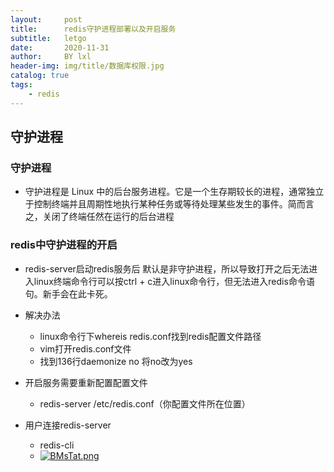 ```yaml
---
layout:     post
title:      redis守护进程部署以及开启服务
subtitle:   letgo
date:       2020-11-31
author:     BY lxl
header-img: img/title/数据库权限.jpg
catalog: true
tags:
    - redis
---
```


##   守护进程

###  守护进程

- 守护进程是 Linux 中的后台服务进程。它是一个生存期较长的进程，通常独立
  于控制终端并且周期性地执行某种任务或等待处理某些发生的事件。简而言之，关闭了终端任然在运行的后台进程

###  redis中守护进程的开启

- redis-server启动redis服务后 默认是非守护进程，所以导致打开之后无法进入linux终端命令行可以按ctrl + c进入linux命令行，但无法进入redis命令语句。新手会在此卡死。
- 解决办法
  - linux命令行下whereis redis.conf找到redis配置文件路径
  - vim打开redis.conf文件
  - 找到136行daemonize no 将no改为yes

- 开启服务需要重新配置配置文件
  - redis-server /etc/redis.conf（你配置文件所在位置）
- 用户连接redis-server
  - redis-cli
  - [![BMsTat.png](https://s1.ax1x.com/2020/10/27/BMsTat.png)](https://imgchr.com/i/BMsTat)